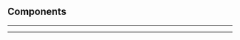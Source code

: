 ## Components

***
<!-- @toc -->
***

<? @include include/components.md ?>

<? @include links.md ?>
